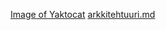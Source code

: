[Image of Yaktocat](https://octodex.github.com/images/yaktocat.png)
[arkkitehtuuri.md](https://github.com/Deca89/ot-harjoitustyo/blob/master/dokumentaatio/kuvat/arkkitehtuuri1.jpg)